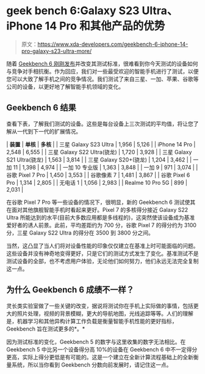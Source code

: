 # geek bench 6:Galaxy S23 Ultra、iPhone 14 Pro 和其他产品的优势

> 原文：<https://www.xda-developers.com/geekbench-6-iphone-14-pro-galaxy-s23-ultra-more/>

随着 [Geekbench 6 刚刚发布](https://www.xda-developers.com/geekbench-6-released/)并改变其测试标准，很难看到你今天测试的设备如何与竞争对手相抗衡。作为回应，我们对一些最受欢迎的智能手机进行了测试，以便您可以大致了解手机之间的竞争情况。我们测试了来自三星、一加、苹果、谷歌等公司的设备，以更好地了解智能手机领域的变化。

## Geekbench 6 结果

查看下表，了解我们测试的设备。这些是每台设备上三次测试的平均值，将让您了解从一代到下一代的扩展情况。

| **装置** | **单核** | **多核** |
| 三星 Galaxy S23 Ultra | 1,956 | 5,126 |
| iPhone 14 Pro | 2,548 | 6,555 |
| 三星 Galaxy S22 Ultra(骁龙) | 1,720 | 3,928 |
| 三星 Galaxy S21 Ultra(骁龙) | 1,563 | 3,814 |
| 三星 Galaxy S20+(骁龙) | 1,204 | 3,462 |
| 一加 11 | 1,398 | 4,974 |
| 一加 10 专业版 | 1,363 | 3,848 |
| 一加 9 | 971 | 3,074 |
| 谷歌 Pixel 7 Pro | 1,450 | 3,553 |
| 谷歌像素 7 | 1,481 | 3,867 |
| 谷歌 Pixel 6 Pro | 1,314 | 2,805 |
| 无电话 1 | 1,056 | 2,983 |
| Realme 10 Pro 5G | 899 | 2,031 |

在谷歌 Pixel 7 Pro 等一些设备的情况下，很明显，新的 Geekbench 6 测试使其在面对其他旗舰智能手机时看起来更好。Pixel 7 的多核得分接近 Galaxy S22 Ultra 所能达到的水平(目前大多数应用都是多线程的)，这突然使该设备成为基准爱好者的诱人前景。此前，平均差距约为 700 分，谷歌 Pixel 7 的得分约为 3100 分，三星 Galaxy S22 Ultra 的得分在 3500 到 3800 分之间。

当然，这凸显了当人们将对设备性能的印象仅仅建立在基准上时可能面临的问题。这些设备并没有神奇地变得更好，只是它们的测试方式发生了变化。基准测试不是测试设备的全部，也不考虑用户体验，无论他们如何努力，他们永远无法完全复制这一点。

## 为什么 Geekbench 6 成绩不一样？

灵长类实验室做了一些关键的改变，据说将测试你在手机上实际做的事情，包括更大的照片处理，视频的背景模糊，更大的导航地图，光线追踪等等。人们的理解是，机器学习和其他异构计算工作负载是衡量智能手机性能的更好指标，Geekbench 旨在测试更多的*。*

因为测试标准的变化，Geekbench 5 的数字与这里收集的数字无法相比。在 Geekbench 5 中比另一个设备得分高 10%的设备在 Geekbench 6 中不一定得分更高，实际上得分更低是有可能的。这是一个建立在全新计算流程基础上的全新衡量系统，所以当你看到 Geekbench 分数向前发展时，请记住这一点。